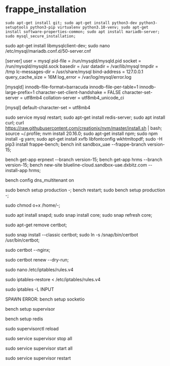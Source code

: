 # frappe_installation

`sudo apt-get install git;
sudo apt-get install python3-dev python3-setuptools python3-pip virtualenv python3.10-venv;
sudo apt-get install software-properties-common;
sudo apt install mariadb-server;
sudo mysql_secure_installation;`

sudo apt-get install libmysqlclient-dev;
sudo nano /etc/mysql/mariadb.conf.d/50-server.cnf

[server]
user = mysql
pid-file = /run/mysqld/mysqld.pid
socket = /run/mysqld/mysqld.sock
basedir = /usr
datadir = /var/lib/mysql
tmpdir = /tmp
lc-messages-dir = /usr/share/mysql
bind-address = 127.0.0.1
query_cache_size = 16M
log_error = /var/log/mysql/error.log

[mysqld]
innodb-file-format=barracuda
innodb-file-per-table=1
innodb-large-prefix=1
character-set-client-handshake = FALSE
character-set-server = utf8mb4
collation-server = utf8mb4_unicode_ci      
 
[mysql]
default-character-set = utf8mb4


sudo service mysql restart;
sudo apt-get install redis-server;
sudo apt install curl;
curl https://raw.githubusercontent.com/creationix/nvm/master/install.sh | bash;
source ~/.profile;
nvm install 20.16.0;
sudo apt-get install npm;
sudo npm install -g yarn;
sudo apt-get install xvfb libfontconfig wkhtmltopdf;
sudo -H pip3 install frappe-bench;
bench init sandbox_uae --frappe-branch version-15;

bench get-app erpnext --branch version-15;
bench get-app hrms --branch version-15;
bench new-site blueline-cloud.sandbox-uae.dxbitz.com --install-app hrms;

bench config dns_multitenant on

sudo bench setup production -;
bench restart;
sudo bench setup production -;

sudo chmod o+x /home/-;



sudo apt install snapd;
sudo snap install core; sudo snap refresh core;

sudo apt-get remove certbot;

sudo snap install --classic certbot;
sudo ln -s /snap/bin/certbot /usr/bin/certbot;

sudo certbot --nginx;


sudo certbot renew --dry-run;

sudo nano /etc/iptables/rules.v4

sudo iptables-restore < /etc/iptables/rules.v4

sudo iptables -L INPUT



SPAWN ERROR:
bench setup socketio

bench setup supervisor

bench setup redis

sudo supervisorctl reload

sudo service supervisor stop all

sudo service supervisor start all

sudo service supervisor restart
